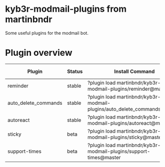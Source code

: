 # kyb3r-modmail-plugins from martinbndr
Some useful plugins for the modmail bot.

# Plugin overview

| Plugin               | Status | Install Command                                                           | Notes                                  |  Registry added |
|----------------------|--------|---------------------------------------------------------------------------|----------------------------------------|-----------------|
| reminder             | stable | ?plugin load martinbndr/kyb3r-modmail-plugins/reminder@master             | -                                      |  Yes            |
| auto_delete_commands | stable | ?plugin load martinbndr/kyb3r-modmail-plugins/auto_delete_commands@master | May break some features/causing errors |  No             |
| autoreact            | stable | ?plugin load martinbndr/kyb3r-modmail-plugins/autoreact@master            | -                                      |  Pending        |
| sticky               | beta   | ?plugin load martinbndr/kyb3r-modmail-plugins/sticky@master               | -                                      |  No             |
| support-times        | beta   | ?plugin load martinbndr/kyb3r-modmail-plugins/support-times@master        | -                                      |  No             |
